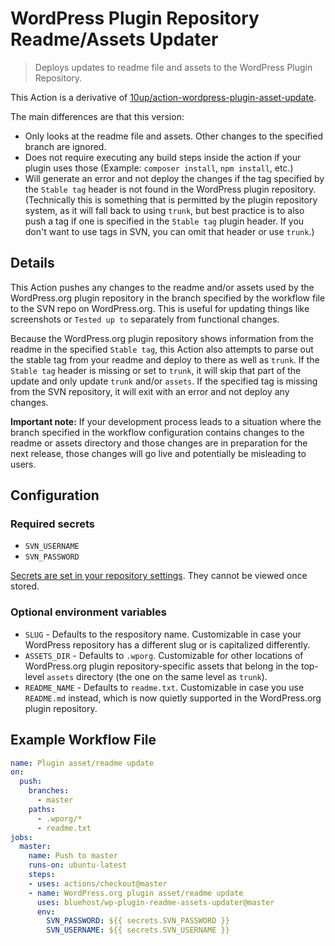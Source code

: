# WordPress Plugin Repository Readme/Assets Updater

> Deploys updates to readme file and assets to the WordPress Plugin Repository.

This Action is a derivative of [10up/action-wordpress-plugin-asset-update](https://github.com/10up/action-wordpress-plugin-asset-update).

The main differences are that this version:

* Only looks at the readme file and assets. Other changes to the specified branch are ignored.
* Does not require executing any build steps inside the action if your plugin uses those (Example: `composer install`, `npm install`, etc.)
* Will generate an error and not deploy the changes if the tag specified by the `Stable tag` header is not found in the WordPress plugin repository. (Technically this is something that is permitted by the plugin repository system, as it will fall back to using `trunk`, but best practice is to also push a tag if one is specified in the `Stable tag` plugin header. If you don't want to use tags in SVN, you can omit that header or use `trunk`.)

## Details
This Action pushes any changes to the readme and/or assets used by the WordPress.org plugin repository in the branch specified by the workflow file to the SVN repo on WordPress.org. This is useful for updating things like screenshots or `Tested up to` separately from functional changes.

Because the WordPress.org plugin repository shows information from the readme in the specified `Stable tag`, this Action also attempts to parse out the stable tag from your readme and deploy to there as well as `trunk`. If the `Stable tag` header is missing or set to `trunk`, it will skip that part of the update and only update `trunk` and/or `assets`. If the specified tag is missing from the SVN repository, it will exit with an error and not deploy any changes.

**Important note:** If your development process leads to a situation where the branch specified in the workflow configuration contains changes to the readme or assets directory and those changes are in preparation for the next release, those changes will go live and potentially be misleading to users.

## Configuration

### Required secrets

* `SVN_USERNAME`
* `SVN_PASSWORD`

[Secrets are set in your repository settings](https://help.github.com/en/actions/automating-your-workflow-with-github-actions/creating-and-using-encrypted-secrets). They cannot be viewed once stored.

### Optional environment variables

* `SLUG` - Defaults to the respository name. Customizable in case your WordPress repository has a different slug or is capitalized differently.
* `ASSETS_DIR` - Defaults to `.wporg`. Customizable for other locations of WordPress.org plugin repository-specific assets that belong in the top-level `assets` directory (the one on the same level as `trunk`).
* `README_NAME` - Defaults to `readme.txt`. Customizable in case you use `README.md` instead, which is now quietly supported in the WordPress.org plugin repository.

## Example Workflow File

```yml
name: Plugin asset/readme update
on:
  push:
    branches:
	  - master
	paths:
	  - .wporg/*
	  - readme.txt
jobs:
  master:
    name: Push to master
    runs-on: ubuntu-latest
    steps:
    - uses: actions/checkout@master
    - name: WordPress.org plugin asset/readme update
      uses: bluehost/wp-plugin-readme-assets-updater@master
      env:
        SVN_PASSWORD: ${{ secrets.SVN_PASSWORD }}
        SVN_USERNAME: ${{ secrets.SVN_USERNAME }}
```
